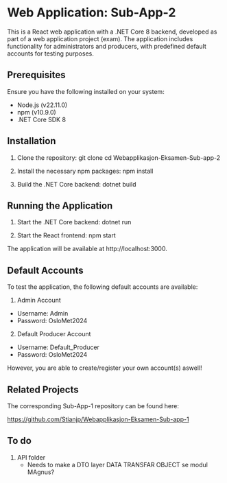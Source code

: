 # Web Application: Sub-App-2

This is a React web application with a .NET Core 8 backend, developed as part of a web application project (exam). The application includes functionality for administrators and producers, with predefined default accounts for testing purposes.

## Prerequisites

Ensure you have the following installed on your system:
- Node.js (v22.11.0)
- npm (v10.9.0)
- .NET Core SDK 8

## Installation

1. Clone the repository:
git clone <repository-url>
cd Webapplikasjon-Eksamen-Sub-app-2

2. Install the necessary npm packages:
npm install

3. Build the .NET Core backend:
dotnet build

## Running the Application

1. Start the .NET Core backend:
dotnet run

2. Start the React frontend:
npm start

The application will be available at http://localhost:3000.

## Default Accounts

To test the application, the following default accounts are available:

1. Admin Account
- Username: Admin
- Password: OsloMet2024

2. Default Producer Account
- Username: Default_Producer
- Password: OsloMet2024

However, you are able to create/register your own account(s) aswell!

## Related Projects

The corresponding Sub-App-1 repository can be found here:

https://github.com/Stianjp/Webapplikasjon-Eksamen-Sub-app-1


## To do
1. API folder 
    - Needs to make a DTO layer DATA TRANSFAR OBJECT se modul MAgnus?


